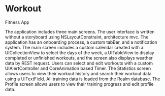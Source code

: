 # Workout
Fitness App

The application includes three main screens. 
The user interface is written without a storyboard using NSLayoutConstraint, architecture mvc. 
The application has an onboarding process, a custom tabBar, and a notification system. 
The main screen includes a custom calendar created with a UICollectionView to select the days of the week, a UITableView to display completed or unfinished workouts, and the screen also displays weather data by REST request.
Users can select and edit workouts with a custom UIAlertController and CoreAnimation based Timer.
The Statistics screen allows users to view their workout history and search their workout data using a UITextField.
All training data is loaded from the Realm database. 
The Profile screen allows users to view their training progress and edit profile data.
